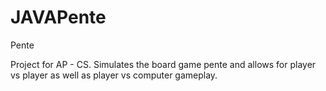 # JAVAPente
Pente

Project for AP - CS. Simulates the board game pente and allows for player vs player as well as player vs computer gameplay.
